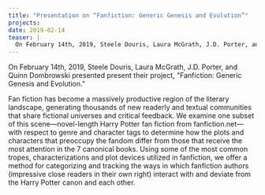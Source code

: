 ```yaml
---
title: "Presentation on “Fanfiction: Generic Genesis and Evolution”"
projects: 
date: 2019-02-14
teaser: |
  On February 14th, 2019, Steele Douris, Laura McGrath, J.D. Porter, and Quinn Dombrowski presented present their project, "Fanfiction: Generic Genesis and Evolution."
---
```


On February 14th, 2019, Steele Douris, Laura McGrath, J.D. Porter, and Quinn Dombrowski presented present their project, "Fanfiction: Generic Genesis and Evolution."

Fan fiction has become a massively productive region of the literary landscape, generating thousands of new readerly and textual communities that share fictional universes and critical feedback. We examine one subset of this scene—novel-length Harry Potter fan fiction from fanfiction.net—with respect to genre and character tags to determine how the plots and characters that preoccupy the fandom differ from those that receive the most attention in the 7 canonical books. Using some of the most common tropes, characterizations and plot devices utilized in fanfiction, we offer a method for categorizing and tracking the ways in which fanfiction authors (impressive close readers in their own right) interact with and deviate from the Harry Potter canon and each other.